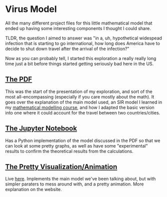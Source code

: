 # Virus Model

All the many different project files for this little mathematical model that ended up having some interesting components I thought I could share.

 TLDR, the question I aimed to answer was "in a, uh, hypothetical widespead infection that is starting to go international, how long does America have to decide to shut down travel after the arrival of the infection?"

Now as you can probably tell, I started this exploration a really really long time just a bit before things started getting seriously bad here in the US. 

## [The PDF](Virus_Model.pdf)
This was the start of the presentation of my exploration, and sort of the most all-encompassing (especially if you care mostly about the math). It goes over the explanation of the main model used, an SIR model I learned in my [mathematical modelling course](https://www.math.ucla.edu/ugrad/courses/math/142), and how I adapted the basic version into one where it could account for the travel between two countries/cities.

## [The Jupyter Notebook](/Virus_Notebook.ipynb)
Has a Python implementation of the model discussed in the PDF so that we can look at some pretty graphs, as well as have some "experimental" results to confirm the theoretical results from the calculations.

## [The Pretty Visualization/Animation](https://www.pic.ucla.edu/~coolguy5530/Virus/)
Live [here](https://www.pic.ucla.edu/~coolguy5530/Virus/). Implements the main model we've been talking about, but with simpler paraters to mess around with, and a pretty animation. More explanation on the website.